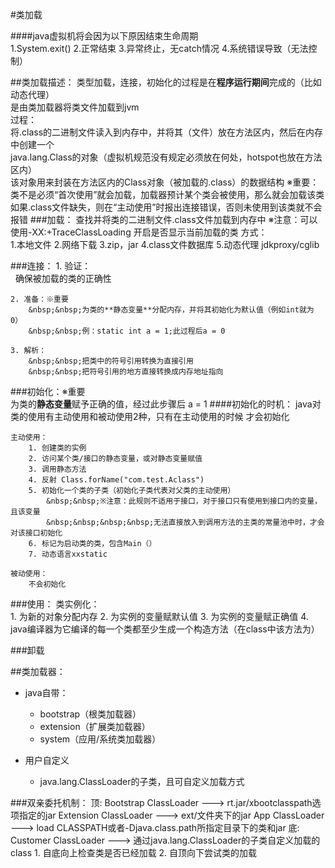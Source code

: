 #类加载

####java虚拟机将会因为以下原因结束生命周期  
    1.System.exit()
    2.正常结束
    3.异常终止，无catch情况
    4.系统错误导致（无法控制）

##类加载描述：
    类型加载，连接，初始化的过程是在**程序运行期间**完成的（比如动态代理）  
    是由类加载器将类文件加载到jvm  
    过程：  
    将.class的二进制文件读入到内存中，并将其（文件）放在方法区内，然后在内存中创建一个  
    java.lang.Class的对象（虚拟机规范没有规定必须放在何处，hotspot也放在方法区内）  
    该对象用来封装在方法区内的Class对象（被加载的.class）的数据结构
    ※重要：
    类不是必须“首次使用”就会加载，加载器预计某个类会被使用，那么就会加载该类  
    如果.class文件缺失，则在“主动使用”时报出连接错误，否则未使用到该类就不会报错
###加载：
    查找并将类的二进制文件.class文件加载到内存中
    ※注意：可以使用-XX:+TraceClassLoading 开启是否显示当前加载的类
    方式：  
    1.本地文件
    2.网络下载
    3.zip，jar
    4.class文件数据库
    5.动态代理 jdkproxy/cglib
    
###连接：
    1. 验证：  
        &nbsp;&nbsp;确保被加载的类的正确性
    
    2. 准备：※重要  
        &nbsp;&nbsp;为类的**静态变量**分配内存，并将其初始化为默认值（例如int就为0）  
        &nbsp;&nbsp;例：static int a = 1;此过程后a = 0
        
    3. 解析：  
        &nbsp;&nbsp;把类中的符号引用转换为直接引用  
        &nbsp;&nbsp;把符号引用的地方直接转换成内存地址指向  
      
###初始化：※重要  
    为类的**静态变量**赋予正确的值，经过此步骤后 a = 1
####初始化的时机：
    java对类的使用有主动使用和被动使用2种，只有在主动使用的时候 才会初始化  

    主动使用：  
        1. 创建类的实例  
        2. 访问某个类/接口的静态变量，或对静态变量赋值  
        3. 调用静态方法  
        4. 反射 Class.forName("com.test.Aclass")  
        5. 初始化一个类的子类（初始化子类代表对父类的主动使用）  
            &nbsp;&nbsp;※注意：此规则不适用于接口，对于接口只有使用到接口内的变量，且该变量  
            &nbsp;&nbsp;&nbsp;&nbsp;无法直接放入到调用方法的主类的常量池中时，才会对该接口初始化  
        6. 标记为启动类的类，包含Main（）  
        7. 动态语言xxstatic  
    
    被动使用：  
        不会初始化  
    

###使用：
    类实例化：  
    1. 为新的对象分配内存
    2. 为实例的变量赋默认值
    3. 为实例的变量赋正确值
    4. java编译器为它编译的每一个类都至少生成一个构造方法（在class中该方法为<init>）

###卸载

##类加载器：
+ java自带：
    + bootstrap（根类加载器）
    + extension（扩展类加载器）
    + system（应用/系统类加载器）  

+ 用户自定义
    + java.lang.ClassLoader的子类，且可自定义加载方式
    
###双亲委托机制：
    顶:  Bootstrap ClassLoader  ---> rt.jar/xbootclasspath选项指定的jar
         Extension ClassLoader  ---> ext/文件夹下的jar
         App ClassLoader        ---> load CLASSPATH或者-Djava.class.path所指定目录下的类和jar
    底:  Customer ClassLoader   ---> 通过java.lang.ClassLoader的子类自定义加载的class
    1. 自底向上检查类是否已经加载
    2. 自顶向下尝试类的加载